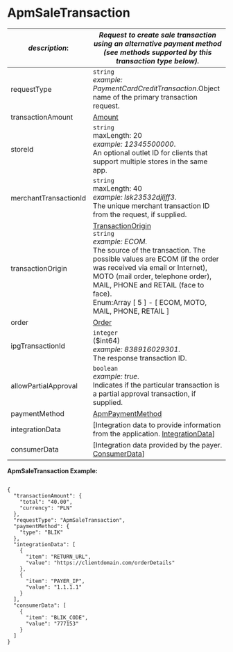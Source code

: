 
# ApmSaleTransaction

| *description*:   | *Request to create sale transaction using an alternative payment method (see methods supported by this transaction type below).*|
|----|----|
| requestType |    ``` string ```   <br/> *example:   PaymentCardCreditTransaction*.Object name of the primary transaction request.|
| transactionAmount | [Amount](?path=docs/schemas-md/Amount.md)|
| storeId |    ``` string ```   <br/> maxLength: 20  <br/> *example: 12345500000*. <br/>  An optional outlet ID for clients that support multiple stores in the same app.|
| merchantTransactionId |    ``` string ```   <br/> maxLength: 40  <br/> *example: lsk23532djljff3*. <br/>  The unique merchant transaction ID from the request, if supplied.|
| transactionOrigin |  [TransactionOrigin](?path=docs/schemas-md/TransactionOrigin.md)  <br/>   ``` string ```  <br/>  *example: ECOM*. <br/> The source of the transaction. The possible values are ECOM (if the order was received via email or Internet), MOTO (mail order, telephone order), MAIL, PHONE and RETAIL (face to face). <br/>  Enum:Array [ 5 ] - [ ECOM, MOTO, MAIL, PHONE, RETAIL ]|
| order | [Order](?path=docs/schemas-md/Order.md)|
| ipgTransactionId |    ``` integer ```  <br/> ($int64)  <br/>  *example: 838916029301*.  <br/> The response transaction ID.|
| allowPartialApproval |    ``` boolean ```   <br/> *example: true*. <br/>  Indicates if the particular transaction is a partial approval transaction, if supplied.|
| paymentMethod |  [ApmPaymentMethod](?path=docs/schemas-md/ApmPaymentMethod.md)|
| integrationData | [Integration data to provide information from the application. [IntegrationData](?path=docs/schemas-md/IntegrationData.md)]|
| consumerData | [Integration data provided by the payer. [ConsumerData](?path=docs/schemas-md/ConsumerData.md)]|     

**ApmSaleTransaction Example:**

```{r}

{
  "transactionAmount": {
    "total": "40.00",
    "currency": "PLN"
  },
  "requestType": "ApmSaleTransaction",
  "paymentMethod": {
    "type": "BLIK"
  },
  "integrationData": [
    {
      "item": "RETURN_URL",
      "value": "https://clientdomain.com/orderDetails"
    },
    {
      "item": "PAYER_IP",
      "value": "1.1.1.1"
    }
  ],
  "consumerData": [
    {
      "item": "BLIK_CODE",
      "value": "777153"
    }
  ]
}
```



   


